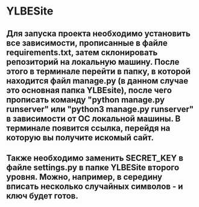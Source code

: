 # YLBESite
## Для запуска проекта необходимо установить все зависимости, прописанные в файле requirements.txt, затем склонировать репозиторий на локальную машину. После этого в терминале перейти в папку, в которой находится файл manage.py (в данном случае это основная папка YLBEsite), после чего прописать команду "python manage.py runserver" или "python3 manage.py runserver" в зависимости от ОС локальной машины. В терминале появится ссылка, перейдя на которую вы получите искомый сайт.
## Также необходимо заменить SECRET_KEY в файле settings.py в папке YLBESite второго уровня. Можно, например, в середину вписать несколько случайных символов - и ключ будет готов. 
